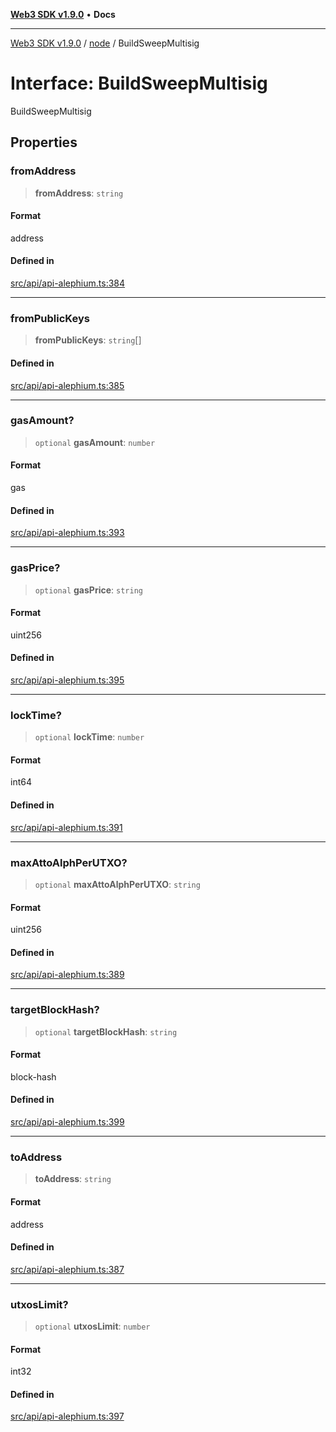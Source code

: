 [**Web3 SDK v1.9.0**](../../../README.md) • **Docs**

***

[Web3 SDK v1.9.0](../../../globals.md) / [node](../README.md) / BuildSweepMultisig

# Interface: BuildSweepMultisig

BuildSweepMultisig

## Properties

### fromAddress

> **fromAddress**: `string`

#### Format

address

#### Defined in

[src/api/api-alephium.ts:384](https://github.com/Mystic-Nayy/alephium-web3/blob/c1afd789a197ce5fe21f08c2965942090157c33d/packages/web3/src/api/api-alephium.ts#L384)

***

### fromPublicKeys

> **fromPublicKeys**: `string`[]

#### Defined in

[src/api/api-alephium.ts:385](https://github.com/Mystic-Nayy/alephium-web3/blob/c1afd789a197ce5fe21f08c2965942090157c33d/packages/web3/src/api/api-alephium.ts#L385)

***

### gasAmount?

> `optional` **gasAmount**: `number`

#### Format

gas

#### Defined in

[src/api/api-alephium.ts:393](https://github.com/Mystic-Nayy/alephium-web3/blob/c1afd789a197ce5fe21f08c2965942090157c33d/packages/web3/src/api/api-alephium.ts#L393)

***

### gasPrice?

> `optional` **gasPrice**: `string`

#### Format

uint256

#### Defined in

[src/api/api-alephium.ts:395](https://github.com/Mystic-Nayy/alephium-web3/blob/c1afd789a197ce5fe21f08c2965942090157c33d/packages/web3/src/api/api-alephium.ts#L395)

***

### lockTime?

> `optional` **lockTime**: `number`

#### Format

int64

#### Defined in

[src/api/api-alephium.ts:391](https://github.com/Mystic-Nayy/alephium-web3/blob/c1afd789a197ce5fe21f08c2965942090157c33d/packages/web3/src/api/api-alephium.ts#L391)

***

### maxAttoAlphPerUTXO?

> `optional` **maxAttoAlphPerUTXO**: `string`

#### Format

uint256

#### Defined in

[src/api/api-alephium.ts:389](https://github.com/Mystic-Nayy/alephium-web3/blob/c1afd789a197ce5fe21f08c2965942090157c33d/packages/web3/src/api/api-alephium.ts#L389)

***

### targetBlockHash?

> `optional` **targetBlockHash**: `string`

#### Format

block-hash

#### Defined in

[src/api/api-alephium.ts:399](https://github.com/Mystic-Nayy/alephium-web3/blob/c1afd789a197ce5fe21f08c2965942090157c33d/packages/web3/src/api/api-alephium.ts#L399)

***

### toAddress

> **toAddress**: `string`

#### Format

address

#### Defined in

[src/api/api-alephium.ts:387](https://github.com/Mystic-Nayy/alephium-web3/blob/c1afd789a197ce5fe21f08c2965942090157c33d/packages/web3/src/api/api-alephium.ts#L387)

***

### utxosLimit?

> `optional` **utxosLimit**: `number`

#### Format

int32

#### Defined in

[src/api/api-alephium.ts:397](https://github.com/Mystic-Nayy/alephium-web3/blob/c1afd789a197ce5fe21f08c2965942090157c33d/packages/web3/src/api/api-alephium.ts#L397)
